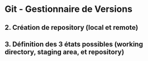 # Git - Gestionnaire de Versions
## 2. Création de repository (local et remote)
## 3. Définition des 3 états possibles (working directory, staging area, et repository)
